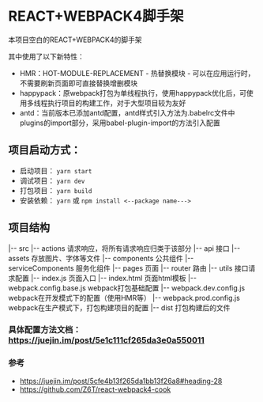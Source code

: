 # REACT+WEBPACK4脚手架
本项目空白的REACT+WEBPACK4的脚手架

其中使用了以下新特性：
* HMR：HOT-MODULE-REPLACEMENT - 热替换模块 - 可以在应用运行时，不需要刷新页面即可直接替换增删模块
* happypack：原webpack打包为单线程执行，使用happypack优化后，可使用多线程执行项目的构建工作，对于大型项目较为友好
* antd：当前版本已添加antd配置，antd样式引入方法为.babelrc文件中plugins的import部分，采用babel-plugin-import的方法引入配置

## 项目启动方式：
* 启动项目： ```yarn start```
* 调试项目： ```yarn dev```
* 打包项目： ```yarn build```
* 安装依赖： ```yarn``` 或 ```npm install <--package name--->```

## 项目结构
|-- src
    |-- actions 请求响应，将所有请求响应归类于该部分
    |-- api 接口
    |-- assets 存放图片、字体等文件
    |-- components 公共组件
    |-- serviceComponents 服务化组件
    |-- pages 页面
    |-- router 路由
    |-- utils 接口请求配置
    |-- index.js 页面入口
    |-- index.html 页面html模板
|-- webpack.config.base.js webpack打包基础配置
|-- webpack.dev.config.js webpack在开发模式下的配置（使用HMR等）
|-- webpack.prod.config.js webpack在生产模式下，打包构建项目的配置
|-- dist 打包构建后的文件

### 具体配置方法文档： https://juejin.im/post/5e1c111cf265da3e0a550011 

### 参考
* https://juejin.im/post/5cfe4b13f265da1bb13f26a8#heading-28
* https://github.com/Z6T/react-webpack4-cook

